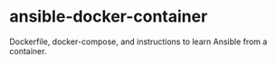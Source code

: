 # ansible-docker-container
Dockerfile, docker-compose, and instructions to learn Ansible from a container. 
